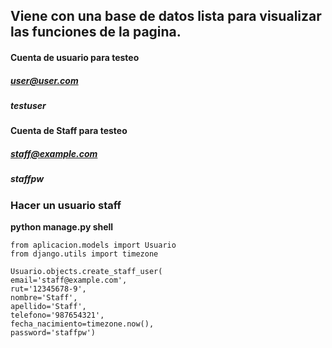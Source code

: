 ## Viene con una base de datos lista para visualizar las funciones de la pagina.

#### Cuenta de usuario para testeo
##### user@user.com
##### testuser

#### Cuenta de Staff para testeo
##### staff@example.com
##### staffpw


### Hacer un usuario staff

__python manage.py shell__

```
from aplicacion.models import Usuario
from django.utils import timezone

Usuario.objects.create_staff_user(
email='staff@example.com',
rut='12345678-9',
nombre='Staff',
apellido='Staff',
telefono='987654321',
fecha_nacimiento=timezone.now(),
password='staffpw')
```
